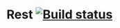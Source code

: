 # Rest [![Build status](https://ci.appveyor.com/api/projects/status/j72vmk7lj54ckf42/branch/main?svg=true)](https://ci.appveyor.com/project/gatsu00/rest/branch/main)


